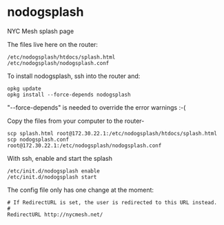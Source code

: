 # nodogsplash

NYC Mesh splash page

The files live here on the router:

```
/etc/nodogsplash/htdocs/splash.html
/etc/nodogsplash/nodogsplash.conf
```

To install nodogsplash, ssh into the router and:
 
```
opkg update
opkg install --force-depends nodogsplash
```

"--force-depends" is needed to override the error warnings :-(

Copy the files from your computer to the router-
```
scp splash.html root@172.30.22.1:/etc/nodogsplash/htdocs/splash.html
scp nodogsplash.conf root@172.30.22.1:/etc/nodogsplash/nodogsplash.conf
```

With ssh, enable and start the splash
```
/etc/init.d/nodogsplash enable
/etc/init.d/nodogsplash start
```

The config file only has one change at the moment:
```
# If RedirectURL is set, the user is redirected to this URL instead.
# 
RedirectURL http://nycmesh.net/
```
